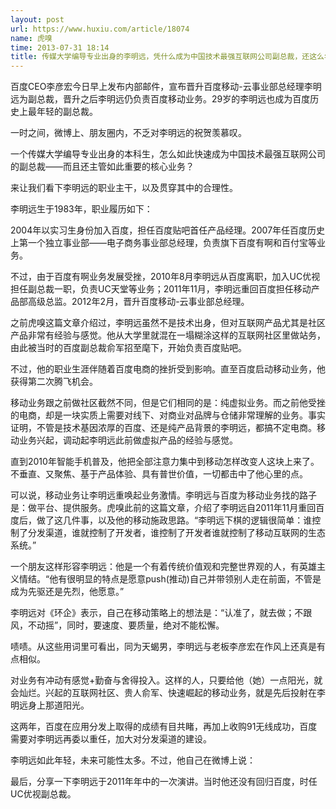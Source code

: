 ```yaml
---
layout: post
url: https://www.huxiu.com/article/18074
name: 虎嗅
time: 2013-07-31 18:14
title: 传媒大学编导专业出身的李明远，凭什么成为中国技术最强互联网公司副总裁，还这么年轻？
---
```

百度CEO李彦宏今日早上发布内部邮件，宣布晋升百度移动-云事业部总经理李明远为副总裁，晋升之后李明远仍负责百度移动业务。29岁的李明远也成为百度历史上最年轻的副总裁。

一时之间，微博上、朋友圈内，不乏对李明远的祝贺羡慕叹。

一个传媒大学编导专业出身的本科生，怎么如此快速成为中国技术最强互联网公司的副总裁——而且还主管如此重要的核心业务？

来让我们看下李明远的职业主干，以及贯穿其中的合理性。

李明远生于1983年，职业履历如下：

2004年以实习生身份加入百度，担任百度贴吧首任产品经理。2007年任百度历史上第一个独立事业部——电子商务事业部总经理，负责旗下百度有啊和百付宝等业务。

不过，由于百度有啊业务发展受挫，2010年8月李明远从百度离职，加入UC优视担任副总裁一职，负责UC天堂等业务；2011年11月，李明远重回百度担任移动产品部高级总监。2012年2月，晋升百度移动-云事业部总经理。

之前虎嗅这篇文章介绍过，李明远虽然不是技术出身，但对互联网产品尤其是社区产品非常有经验与感觉。他从大学里就混在一塌糊涂这样的互联网社区里做站务，由此被当时的百度副总裁俞军招至麾下，开始负责百度贴吧。

不过，他的职业生涯伴随着百度电商的挫折受到影响。直至百度启动移动业务，他获得第二次腾飞机会。

移动业务跟之前做社区截然不同，但是它们相同的是：纯虚拟业务。而之前他受挫的电商，却是一块实质上需要对线下、对商业对品牌与仓储非常理解的业务。事实证明，不管是技术基因浓厚的百度、还是纯产品背景的李明远，都搞不定电商。移动业务兴起，调动起李明远此前做虚拟产品的经验与感觉。

直到2010年智能手机普及，他把全部注意力集中到移动怎样改变人这块上来了。不垂直、又聚焦、基于产品体验、具有普世价值，一切都击中了他心里的点。

可以说，移动业务让李明远重唤起业务激情。李明远与百度为移动业务找的路子是：做平台、提供服务。虎嗅此前的这篇文章，介绍了李明远自2011年11月重回百度后，做了这几件事，以及他的移动施政思路。“李明远下棋的逻辑很简单：谁控制了分发渠道，谁就控制了开发者，谁控制了开发者谁就控制了移动互联网的生态系统。”

一个朋友这样形容李明远：他是一个有着传统价值观和完整世界观的人，有英雄主义情结。“他有很明显的特点是愿意push(推动)自己并带领别人走在前面，不管是成为先驱还是先烈，他愿意。”

李明远对《环企》表示，自己在移动策略上的想法是：“认准了，就去做；不跟风，不动摇”，同时，要速度、要质量，绝对不能松懈。

啧啧。从这些用词里可看出，同为天蝎男，李明远与老板李彦宏在作风上还真是有点相似。

对业务有冲动有感觉+勤奋与舍得投入。这样的人，只要给他（她）一点阳光，就会灿烂。兴起的互联网社区、贵人俞军、快速崛起的移动业务，就是先后投射在李明远身上那道阳光。

这两年，百度在应用分发上取得的成绩有目共睹，再加上收购91无线成功，百度需要对李明远再委以重任，加大对分发渠道的建设。

李明远如此年轻，未来可能性太多。不过，他自己在微博上说：

最后，分享一下李明远于2011年年中的一次演讲。当时他还没有回归百度，时任UC优视副总裁。

